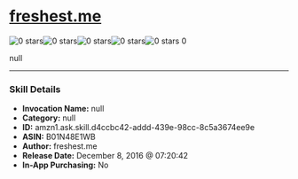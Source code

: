 # [freshest.me](http://alexa.amazon.com/#skills/amzn1.ask.skill.d4ccbc42-addd-439e-98cc-8c5a3674ee9e)
![0 stars](../../images/ic_star_border_black_18dp_1x.png)![0 stars](../../images/ic_star_border_black_18dp_1x.png)![0 stars](../../images/ic_star_border_black_18dp_1x.png)![0 stars](../../images/ic_star_border_black_18dp_1x.png)![0 stars](../../images/ic_star_border_black_18dp_1x.png) 0

null

***

### Skill Details

* **Invocation Name:** null
* **Category:** null
* **ID:** amzn1.ask.skill.d4ccbc42-addd-439e-98cc-8c5a3674ee9e
* **ASIN:** B01N48E1WB
* **Author:** freshest.me
* **Release Date:** December 8, 2016 @ 07:20:42
* **In-App Purchasing:** No
